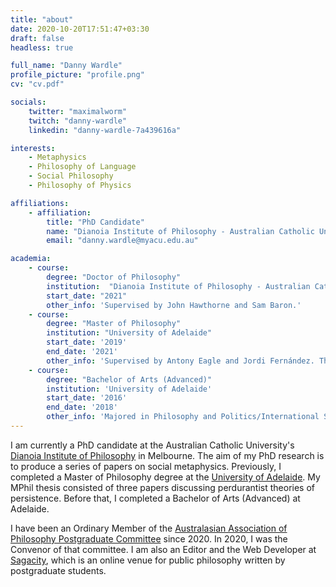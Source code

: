 ```yaml
---
title: "about"
date: 2020-10-20T17:51:47+03:30
draft: false
headless: true

full_name: "Danny Wardle"
profile_picture: "profile.png"
cv: "cv.pdf"

socials:
    twitter: "maximalworm"
    twitch: "danny-wardle"
    linkedin: "danny-wardle-7a439616a"

interests:
    - Metaphysics
    - Philosophy of Language
    - Social Philosophy
    - Philosophy of Physics

affiliations:
    - affiliation:
        title: "PhD Candidate"
        name: "Dianoia Institute of Philosophy - Australian Catholic University"
        email: "danny.wardle@myacu.edu.au"

academia:
    - course:
        degree: "Doctor of Philosophy"
        institution:  "Dianoia Institute of Philosophy - Australian Catholic University"
        start_date: "2021"
        other_info: 'Supervised by John Hawthorne and Sam Baron.'
    - course:
        degree: "Master of Philosophy"
        institution: "University of Adelaide"
        start_date: '2019'
        end_date: '2021'
        other_info: 'Supervised by Antony Eagle and Jordi Fernández. Thesis accepted without revisions.'
    - course:
        degree: "Bachelor of Arts (Advanced)"
        institution: 'University of Adelaide'
        start_date: '2016'
        end_date: '2018'
        other_info: 'Majored in Philosophy and Politics/International Studies.'
---
```


I am currently a PhD candidate at the Australian Catholic University's [Dianoia Institute of Philosophy](https://www.acu.edu.au/research/our-research-institutes/dianoia-institute-of-philosophy) in Melbourne. The aim of my PhD research is to produce a series of papers on social metaphysics. Previously, I completed a Master of Philosophy degree at the [University of Adelaide](https://arts.adelaide.edu.au/humanities/department-of-philosophy). My MPhil thesis consisted of three papers discussing perdurantist theories of persistence. Before that, I completed a Bachelor of Arts (Advanced) at Adelaide.

I have been an Ordinary Member of the [Australasian Association of Philosophy Postgraduate Committee](https://aap.org.au/postgraduates) since 2020. In 2020, I was the Convenor of that committee. I am also an Editor and the Web Developer at [Sagacity](https://sagacitymagazine.com.au), which is an online venue for public philosophy written by postgraduate students. 



[1]: https://google.com
